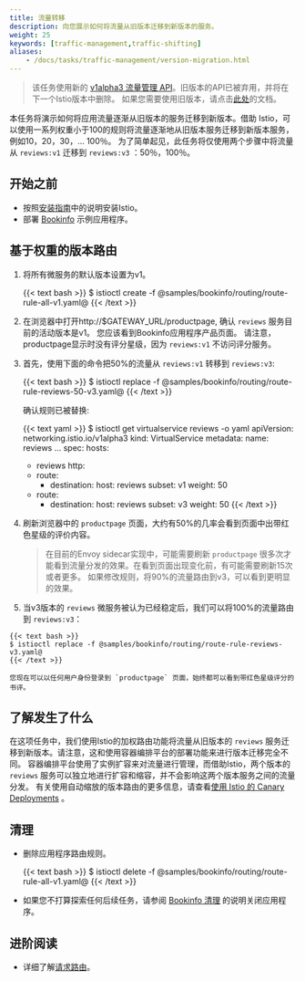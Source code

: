 ```yaml
---
title: 流量转移
description: 向您展示如何将流量从旧版本迁移到新版本的服务。
weight: 25
keywords: [traffic-management,traffic-shifting]
aliases:
    - /docs/tasks/traffic-management/version-migration.html
---
```


> 该任务使用新的 [v1alpha3 流量管理 API](/blog/2018/v1alpha3-routing/)。旧版本的API已被弃用，并将在下一个Istio版本中删除。 如果您需要使用旧版本，请点击[此处](https://archive.istio.io/v0.7/docs/tasks/traffic-management/)的文档。

本任务将演示如何将应用流量逐渐从旧版本的服务迁移到新版本。借助 Istio，可以使用一系列权重小于100的规则将流量逐渐地从旧版本服务迁移到新版本服务，例如10，20，30，... 100％。
为了简单起见，此任务将仅使用两个步骤中将流量从 `reviews:v1` 迁移到 `reviews:v3` ：50％，100％。

## 开始之前

* 按照[安装指南](/docs/setup/)中的说明安装Istio。
* 部署 [Bookinfo](/docs/examples/bookinfo/) 示例应用程序。

## 基于权重的版本路由

1.  将所有微服务的默认版本设置为v1。

    {{< text bash >}}
    $ istioctl create -f @samples/bookinfo/routing/route-rule-all-v1.yaml@
    {{< /text >}}

1.  在浏览器中打开http://$GATEWAY_URL/productpage,  确认 `reviews` 服务目前的活动版本是v1。
    您应该看到Bookinfo应用程序产品页面。 请注意， productpage显示时没有评分星级，因为 `reviews:v1` 不访问评分服务。

1.  首先，使用下面的命令把50%的流量从 `reviews:v1` 转移到 `reviews:v3`:

    {{< text bash >}}
    $ istioctl replace -f @samples/bookinfo/routing/route-rule-reviews-50-v3.yaml@
    {{< /text >}}

    确认规则已被替换:

    {{< text yaml >}}
    $ istioctl get virtualservice reviews -o yaml
    apiVersion: networking.istio.io/v1alpha3
    kind: VirtualService
    metadata:
      name: reviews
      ...
    spec:
      hosts:
      - reviews
      http:
      - route:
        - destination:
            host: reviews
            subset: v1
          weight: 50
      - route:
        - destination:
            host: reviews
            subset: v3
          weight: 50
    {{< /text >}}

1.  刷新浏览器中的 `productpage` 页面，大约有50%的几率会看到页面中出带红色星级的评价内容。

    > 在目前的Envoy sidecar实现中，可能需要刷新 `productpage` 很多次才能看到流量分发的效果。在看到页面出现变化前，有可能需要刷新15次或者更多。
    > 如果修改规则，将90%的流量路由到v3，可以看到更明显的效果。

1.   当v3版本的 `reviews` 微服务被认为已经稳定后，我们可以将100%的流量路由到 `reviews:v3`：

    {{< text bash >}}
    $ istioctl replace -f @samples/bookinfo/routing/route-rule-reviews-v3.yaml@
    {{< /text >}}

    您现在可以以任何用户身份登录到 `productpage` 页面，始终都可以看到带红色星级评分的书评。

## 了解发生了什么

在这项任务中，我们使用Istio的加权路由功能将流量从旧版本的 `reviews` 服务迁移到新版本。请注意，这和使用容器编排平台的部署功能来进行版本迁移完全不同。
容器编排平台使用了实例扩容来对流量进行管理，而借助Istio，两个版本的 `reviews` 服务可以独立地进行扩容和缩容，并不会影响这两个版本服务之间的流量分发。
有关使用自动缩放的版本路由的更多信息，请查看[使用 Istio 的 Canary Deployments](/blog/2017/0.1-canary/) 。

## 清理

* 删除应用程序路由规则。

    {{< text bash >}}
    $ istioctl delete -f @samples/bookinfo/routing/route-rule-all-v1.yaml@
    {{< /text >}}

* 如果您不打算探索任何后续任务，请参阅 [Bookinfo 清理](/docs/examples/bookinfo/#cleanup) 的说明关闭应用程序。

## 进阶阅读

* 详细了解[请求路由](/docs/concepts/traffic-management/request-routing/)。
